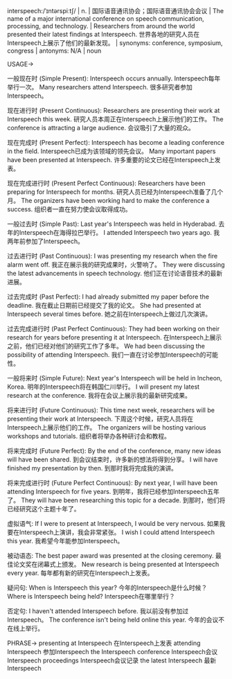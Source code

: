 interspeech:/ˈɪntərspiːtʃ/ | n. | 国际语音通讯协会；国际语音通讯协会会议 |  The name of a major international conference on speech communication, processing, and technology.  |  Researchers from around the world presented their latest findings at Interspeech.  世界各地的研究人员在Interspeech上展示了他们的最新发现。 | synonyms: conference, symposium, congress | antonyms: N/A | noun

USAGE->

一般现在时 (Simple Present):
Interspeech occurs annually.  Interspeech每年举行一次。
Many researchers attend Interspeech. 很多研究者参加Interspeech。

现在进行时 (Present Continuous):
Researchers are presenting their work at Interspeech this week.  研究人员本周正在Interspeech上展示他们的工作。
The conference is attracting a large audience.  会议吸引了大量的观众。

现在完成时 (Present Perfect):
Interspeech has become a leading conference in the field.  Interspeech已成为该领域的领先会议。
Many important papers have been presented at Interspeech. 许多重要的论文已经在Interspeech上发表。

现在完成进行时 (Present Perfect Continuous):
Researchers have been preparing for Interspeech for months. 研究人员已经为Interspeech准备了几个月。
The organizers have been working hard to make the conference a success.  组织者一直在努力使会议取得成功。


一般过去时 (Simple Past):
Last year's Interspeech was held in Hyderabad.  去年的Interspeech在海得拉巴举行。
I attended Interspeech two years ago. 我两年前参加了Interspeech。

过去进行时 (Past Continuous):
I was presenting my research when the fire alarm went off.  我正在展示我的研究成果时，火警响了。
They were discussing the latest advancements in speech technology.  他们正在讨论语音技术的最新进展。

过去完成时 (Past Perfect):
I had already submitted my paper before the deadline. 我在截止日期前已经提交了我的论文。
She had presented at Interspeech several times before.  她之前在Interspeech上做过几次演讲。

过去完成进行时 (Past Perfect Continuous):
They had been working on their research for years before presenting it at Interspeech.  在Interspeech上展示之前，他们已经对他们的研究工作了多年。
We had been discussing the possibility of attending Interspeech.  我们一直在讨论参加Interspeech的可能性。


一般将来时 (Simple Future):
Next year's Interspeech will be held in Incheon, Korea. 明年的Interspeech将在韩国仁川举行。
I will present my latest research at the conference. 我将在会议上展示我的最新研究成果。

将来进行时 (Future Continuous):
This time next week, researchers will be presenting their work at Interspeech.  下周这个时候，研究人员将在Interspeech上展示他们的工作。
The organizers will be hosting various workshops and tutorials.  组织者将举办各种研讨会和教程。


将来完成时 (Future Perfect):
By the end of the conference, many new ideas will have been shared.  到会议结束时，许多新的想法将得到分享。
I will have finished my presentation by then. 到那时我将完成我的演讲。


将来完成进行时 (Future Perfect Continuous):
By next year, I will have been attending Interspeech for five years.  到明年，我将已经参加Interspeech五年了。
They will have been researching this topic for a decade.  到那时，他们将已经研究这个主题十年了。


虚拟语气:
If I were to present at Interspeech, I would be very nervous. 如果我要在Interspeech上演讲，我会非常紧张。
I wish I could attend Interspeech this year.  我希望今年能参加Interspeech。

被动语态:
The best paper award was presented at the closing ceremony.  最佳论文奖在闭幕式上颁发。
New research is being presented at Interspeech every year.  每年都有新的研究在Interspeech上发表。


疑问句:
When is Interspeech this year?  今年的Interspeech是什么时候？
Where is Interspeech being held?  Interspeech在哪里举行？


否定句:
I haven't attended Interspeech before.  我以前没有参加过Interspeech。
The conference isn't being held online this year. 今年的会议不在线上举行。


PHRASE->
presenting at Interspeech 在Interspeech上发表
attending Interspeech 参加Interspeech
the Interspeech conference Interspeech会议
Interspeech proceedings Interspeech会议记录
the latest Interspeech 最新Interspeech
